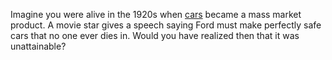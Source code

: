 Imagine you were alive in the 1920s when <a href="https://en.wikipedia.org/wiki/Ford_Model_T">cars</a> became a mass market product. A movie star gives a speech saying Ford must make perfectly safe cars that no one ever dies in. Would you have realized then that it was unattainable? 
